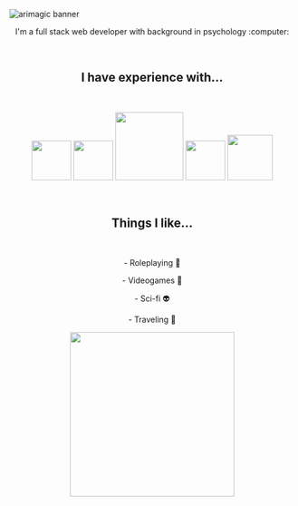 ![arimagic banner](https://res.cloudinary.com/dywatr6gy/image/upload/v1597091277/HEY_IT_S_ME_ARI_3_jujvi5.png)

<p align="center">
I'm a full stack web developer with background in psychology :computer:
</p>
<br>
  <h2 align="center">I have experience with...</h2> 
  <br>
  <p align="center">
  <img width="70px" src='https://res.cloudinary.com/dywatr6gy/image/upload/v1597092298/download_kuxzbu.png'>
  <img width="70px" src='https://res.cloudinary.com/dywatr6gy/image/upload/v1597092655/png-transparent-mongodb-nosql-database-computer-icons-others-leaf-grass-fruit_mkmr7r.png'>
  <img width="120px" src='https://res.cloudinary.com/dywatr6gy/image/upload/v1597092735/40430986-a0eb7b92-5e63-11e8-80eb-43fe07f664a6_tu742p.png'>
  <img width="70px" src='https://res.cloudinary.com/dywatr6gy/image/upload/v1597092845/download_1_kkomba.png'>
  <img width="80px" src='https://res.cloudinary.com/dywatr6gy/image/upload/v1597092953/react-512_wccmbk.png'>
</p>
<br>
<h2 align='center'>Things I like...</h2>
<br>
  <p align='center'>- Roleplaying 🎲</p>
  <p align='center'>- Videogames 👾</p>
  <p align='center'>- Sci-fi 👽</p>
  <p align='center'>- Traveling 🛫</p>
 <p align='center'>
  <img width='290px' src='https://media.giphy.com/media/bcKmIWkUMCjVm/giphy.gif'>
 </p>

  


<!--
**arimagic-8bit/arimagic-8bit** is a ✨ _special_ ✨ repository because its `README.md` (this file) appears on your GitHub profile.

Here are some ideas to get you started:

- 🔭 I’m currently working on ...
- 🌱 I’m currently learning ...
- 👯 I’m looking to collaborate on ...
- 🤔 I’m looking for help with ...
- 💬 Ask me about ...
- 📫 How to reach me: ...
- 😄 Pronouns: ...
- ⚡ Fun fact: ...
-->
